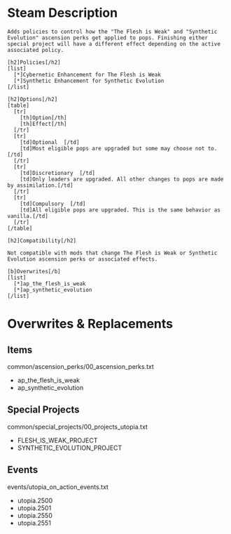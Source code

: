 # Steam Description

```
Adds policies to control how the "The Flesh is Weak" and "Synthetic Evolution" ascension perks get applied to pops. Finishing either special project will have a different effect depending on the active associated policy.

[h2]Policies[/h2]
[list]
  [*]Cybernetic Enhancement for The Flesh is Weak
  [*]Synthetic Enhancement for Synthetic Evolution
[/list]

[h2]Options[/h2]
[table]
  [tr]
    [th]Option[/th]
    [th]Effect[/th]
  [/tr]
  [tr]
    [td]Optional  [/td]
    [td]Most eligible pops are upgraded but some may choose not to.[/td]
  [/tr]
  [tr]
    [td]Discretionary  [/td]
    [td]Only leaders are upgraded. All other changes to pops are made by assimilation.[/td]
  [/tr]
  [tr]
    [td]Compulsory  [/td]
    [td]All eligible pops are upgraded. This is the same behavior as vanilla.[/td]
  [/tr]
[/table]

[h2]Compatibility[/h2]

Not compatible with mods that change The Flesh is Weak or Synthetic Evolution ascension perks or associated effects.

[b]Overwrites[/b]
[list]
  [*]ap_the_flesh_is_weak
  [*]ap_synthetic_evolution
[/list]
```

# Overwrites & Replacements

## Items

common/ascension_perks/00_ascension_perks.txt
- ap_the_flesh_is_weak
- ap_synthetic_evolution

## Special Projects

common/special_projects/00_projects_utopia.txt
- FLESH_IS_WEAK_PROJECT
- SYNTHETIC_EVOLUTION_PROJECT

## Events

events/utopia_on_action_events.txt
- utopia.2500
- utopia.2501
- utopia.2550
- utopia.2551